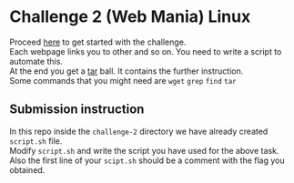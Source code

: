 # Challenge 2 (Web Mania) Linux

Proceed [here](https://www.cse.iitb.ac.in/~akshatka/) to get started with the challenge.</br>
Each webpage links you to other and so on. You need to write a script to automate this.</br>
At the end you get a [tar](https://www.geeksforgeeks.org/tar-command-linux-examples/) ball. It contains the further instruction.</br>
Some commands that you might need are `wget` `grep` `find` `tar` 


## Submission instruction
In this repo inside the `challenge-2` directory we have already created `script.sh` file.</br>
Modify `script.sh` and write the script you have used for the above task.</br>
Also the first line of your `scipt.sh` should be a comment with the flag you obtained.
